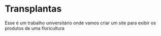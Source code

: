 # Transplantas
Esse é um trabalho universitário onde vamos criar um site para exibir os produtos de uma floricultura
